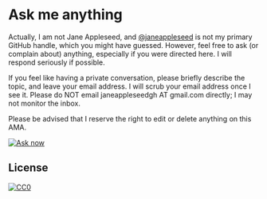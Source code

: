# Ask me anything

Actually, I am not Jane Appleseed, and [@janeappleseed](https://github.com/janeappleseed) is not my primary GitHub handle, which you might have guessed. However, feel free to ask (or complain about) anything, especially if you were directed here. I will respond seriously if possible.

If you feel like having a private conversation, please briefly describe the topic, and leave your email address. I will scrub your email address once I see it. Please do NOT email janeappleseedgh AT gmail.com directly; I may not monitor the inbox.

Please be advised that I reserve the right to edit or delete anything on this AMA.

[![Ask now](https://img.shields.io/badge/ask-now-blue.svg?maxAge=86400)](../../issues/new)

## License

[![CC0](http://mirrors.creativecommons.org/presskit/buttons/88x31/svg/cc-zero.svg)](https://creativecommons.org/publicdomain/zero/1.0/)
